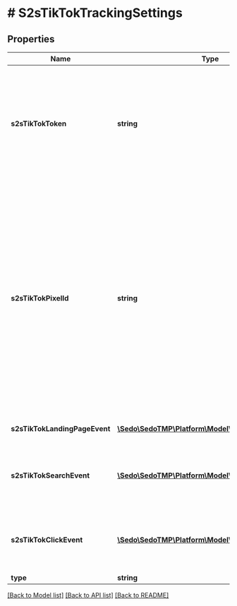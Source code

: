 # # S2sTikTokTrackingSettings

## Properties

Name | Type | Description | Notes
------------ | ------------- | ------------- | -------------
**s2sTikTokToken** | **string** | This is the API token required for authentication with the TikTok API. Ensure that you generate and securely store this token to facilitate server-to-server interactions. |
**s2sTikTokPixelId** | **string** | This is the Event Pixel ID obtained from the TikTok Tracking section. It is essential for tracking user interactions on your landing pages.  For generating your Pixel ID, refer to the following resources:   [Get Started with Pixel](https://ads.tiktok.com/help/article/get-started-pixel)   [Pixel Sharing in Business Center](https://ads.tiktok.com/help/article/pixel-sharing-business-center)  Note: Make sure to configure the appropriate permissions in your TikTok account for the pixel to function correctly. |
**s2sTikTokLandingPageEvent** | [**\Sedo\SedoTMP\Platform\Model\S2sTikTokEventType**](S2sTikTokEventType.md) | Event name for the Landing Visit event. | [optional]
**s2sTikTokSearchEvent** | [**\Sedo\SedoTMP\Platform\Model\S2sTikTokEventType**](S2sTikTokEventType.md) | Event name for the Search event. Can be used for tracking \&quot;1st\&quot; click | [optional]
**s2sTikTokClickEvent** | [**\Sedo\SedoTMP\Platform\Model\S2sTikTokEventType**](S2sTikTokEventType.md) | Event name for the Ad Click or \&quot;2nd\&quot; click event. Commonly used for conversion tracking | [optional]
**type** | **string** |  |

[[Back to Model list]](../../README.md#models) [[Back to API list]](../../README.md#endpoints) [[Back to README]](../../README.md)

